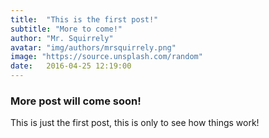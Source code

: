 ```yaml
---
title:  "This is the first post!"
subtitle: "More to come!"
author: "Mr. Squirrely"
avatar: "img/authors/mrsquirrely.png"
image: "https://source.unsplash.com/random"
date:   2016-04-25 12:19:00
---
```


### More post will come soon!
This is just the first post, this is only to see how things work!
